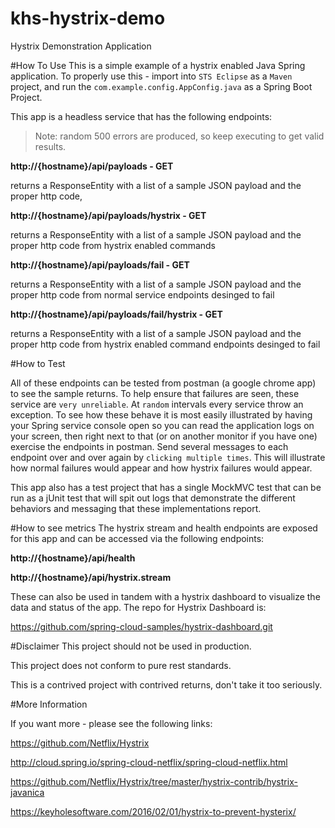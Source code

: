 # khs-hystrix-demo
Hystrix Demonstration Application

#How To Use
This is a simple example of a hystrix enabled Java Spring application. To properly use this - import into `STS Eclipse` as a `Maven` project,  and run the `com.example.config.AppConfig.java` as a Spring Boot Project.

This app is a headless service that has the following endpoints: 

> Note: random 500 errors are produced, so keep executing to get valid results. 

**http://{hostname}/api/payloads - GET**

returns a ResponseEntity with a list of a sample JSON payload and the proper http code, 

**http://{hostname}/api/payloads/hystrix - GET**

returns a ResponseEntity with a list of a sample JSON payload and the proper http code from hystrix enabled commands

**http://{hostname}/api/payloads/fail - GET**

returns a ResponseEntity with a list of a sample JSON payload and the proper http code from normal service endpoints desinged to fail

**http://{hostname}/api/payloads/fail/hystrix - GET**

returns a ResponseEntity with a list of a sample JSON payload and the proper http code from hystrix enabled command endpoints desinged to fail

#How to Test

All of these endpoints can be tested from postman (a google chrome app) to see the sample returns. To help ensure that failures are seen, these service are `very unreliable`. At `random` intervals every service throw an exception. To see how these behave it is most easily illustrated by having your Spring service console open so you can read the application logs on your screen, then right next to that (or on another monitor if you have one) exercise the endpoints in postman. Send several messages to each endpoint over and over again by `clicking multiple times`.  This will illustrate how normal failures would appear and how hystrix failures would appear.  

This app also has a test project that has a single MockMVC test that can be run as a jUnit test that will spit out logs that demonstrate the different behaviors and messaging that these implementations report.

#How to see metrics
The hystrix stream and health endpoints are exposed for this app and can be accessed via the following endpoints:

**http://{hostname}/api/health**

**http://{hostname}/api/hystrix.stream**

These can also be used in tandem with a hystrix dashboard to visualize the data and status of the app.  The repo for Hystrix Dashboard is:

https://github.com/spring-cloud-samples/hystrix-dashboard.git


#Disclaimer
This project should not be used in production.

This project does not conform to pure rest standards.

This is a contrived project with contrived returns, don't take it too seriously.

#More Information

If you want more - please see the following links:

https://github.com/Netflix/Hystrix

http://cloud.spring.io/spring-cloud-netflix/spring-cloud-netflix.html

https://github.com/Netflix/Hystrix/tree/master/hystrix-contrib/hystrix-javanica

https://keyholesoftware.com/2016/02/01/hystrix-to-prevent-hysterix/ 

